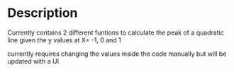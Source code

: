 # Description
Currently contains 2 different funtions to calculate the peak of a quadratic line given the y values at X= -1, 0 and 1

currently requires changing the values inside the code manually but will be updated with a UI
